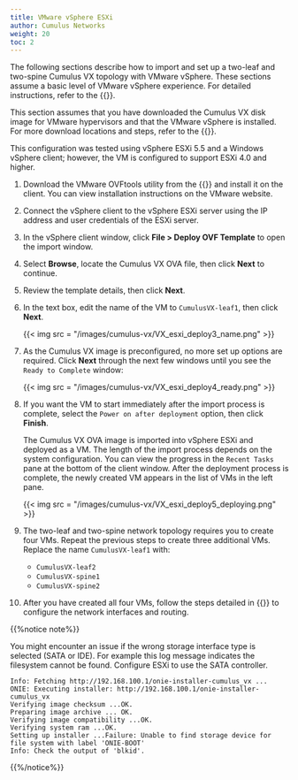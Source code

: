 ```yaml
---
title: VMware vSphere ESXi
author: Cumulus Networks
weight: 20
toc: 2
---
```

The following sections describe how to import and set up a two-leaf and two-spine Cumulus VX topology with VMware vSphere. These sections assume a basic level of VMware vSphere experience. For detailed instructions, refer to the {{<exlink url="https://docs.vmware.com/en/VMware-vSphere/index.html" text="VMware vSphere documentation">}}.

This section assumes that you have downloaded the Cumulus VX disk image for VMware hypervisors and that the VMware vSphere is installed. For more download locations and steps, refer to the {{<link url="Getting-Started" text="Getting Started">}}.

This configuration was tested using vSphere ESXi 5.5 and a Windows vSphere client; however, the VM is configured to support ESXi 4.0 and higher.

1. Download the VMware OVFtools utility from the {{<exlink url="https://my.vmware.com/web/vmware/details?productId=352&downloadGroup=OVFTOOL350" text="VMware downloads page">}} and install it on the client. You can view installation instructions on the VMware website.

2. Connect the vSphere client to the vSphere ESXi server using the IP address and user credentials of the ESXi server.

3. In the vSphere client window, click **File \> Deploy OVF Template** to open the import window.

4. Select **Browse**, locate the Cumulus VX OVA file, then click **Next** to continue.

5. Review the template details, then click **Next**.

6. In the text box, edit the name of the VM to `CumulusVX-leaf1`, then click **Next**.

    {{< img src = "/images/cumulus-vx/VX_esxi_deploy3_name.png" >}}

7. As the Cumulus VX image is preconfigured, no more set up options are required. Click **Next** through the next few windows until you see the `Ready to Complete` window:

    {{< img src = "/images/cumulus-vx/VX_esxi_deploy4_ready.png" >}}

8. If you want the VM to start immediately after the import process is complete, select the `Power on after deployment` option, then click **Finish**.

   The Cumulus VX OVA image is imported into vSphere ESXi and deployed as a VM. The length of the import process depends on the system configuration. You can view the progress in the `Recent Tasks` pane at the bottom of the client window. After the deployment process is complete, the newly created VM appears in the list of VMs in the left pane.

   {{< img src = "/images/cumulus-vx/VX_esxi_deploy5_deploying.png" >}}

9. The two-leaf and two-spine network topology requires you to create four VMs. Repeat the previous steps to create three additional VMs. Replace the name `CumulusVX-leaf1` with:

   - `CumulusVX-leaf2`
   - `CumulusVX-spine1`
   - `CumulusVX-spine2`

10. After you have created all four VMs, follow the steps detailed in {{<link url="Create-a-Two-Leaf-Two-Spine-Topology" text="Create a Two-Leaf, Two-Spine Topology">}} to configure the network interfaces and routing.

{{%notice note%}}

You might encounter an issue if the wrong storage interface type is selected (SATA or IDE). For example this log message indicates the filesystem cannot be found. Configure ESXi to use the SATA controller.

```
Info: Fetching http://192.168.100.1/onie-installer-cumulus_vx ...
ONIE: Executing installer: http://192.168.100.1/onie-installer-cumulus_vx
Verifying image checksum ...OK.
Preparing image archive ... OK.
Verifying image compatibility ...OK.
Verifying system ram ...OK.
Setting up installer ...Failure: Unable to find storage device for file system with label 'ONIE-BOOT'
Info: Check the output of 'blkid'.
```

{{%/notice%}}
